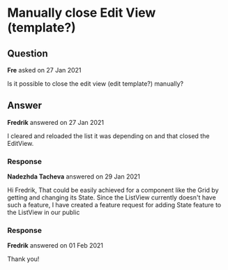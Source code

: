 # Manually close Edit View (template?)

## Question

**Fre** asked on 27 Jan 2021

Is it possible to close the edit view (edit template?) manually?

## Answer

**Fredrik** answered on 27 Jan 2021

I cleared and reloaded the list it was depending on and that closed the EditView.

### Response

**Nadezhda Tacheva** answered on 29 Jan 2021

Hi Fredrik, That could be easily achieved for a component like the Grid by getting and changing its State. Since the ListView currently doesn't have such a feature, I have created a feature request for adding State feature to the ListView in our public

### Response

**Fredrik** answered on 01 Feb 2021

Thank you!

